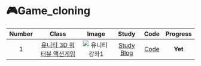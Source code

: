 # 🎮Game_cloning

|Number|Class|Image|Study|Code|Progress|
|:--:|:---:|:----:|:---:|:---:|:---:|
|1|[유니티 3D 쿼터뷰 액션게임](https://youtu.be/WkMM7Uu2AoA)|![유니티강좌1](https://user-images.githubusercontent.com/80498475/160054803-675dd087-de61-4a52-8dec-bbc6940d41c7.PNG)|[Study Blog](https://blog.naver.com/dhfaks79/222672261263)|[Code](https://github.com/SolHaan/Game_cloning/tree/main/QuarterView3DAction_cloning)|__Yet__|
